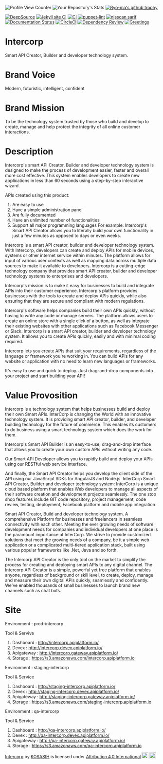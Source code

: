 ![Profile View Counter](https://komarev.com/ghpvc/?username=KOSASIH)
![Your Repository's Stats](https://github-readme-stats.vercel.app/api?username=KOSASIH&show_icons=true)
[![Ryo-ma's github trophy](https://github-profile-trophy.vercel.app/?username=KOSASIH&row=1)](https://github.com/KOSASIH/github-profile-trophy)


[![DeepSource](https://deepsource.io/gh/KOSASIH/Intercorp.svg/?label=active+issues&show_trend=true&token=kLB0YCpZMqv7076Jmjdrf-Hg)](https://deepsource.io/gh/KOSASIH/Intercorp/?ref=repository-badge)
[![Jekyll site CI](https://github.com/KOSASIH/Intercorp/actions/workflows/jekyll-docker.yml/badge.svg)](https://github.com/KOSASIH/Intercorp/actions/workflows/jekyll-docker.yml)
[![CI](https://github.com/KOSASIH/Intercorp/actions/workflows/blank.yml/badge.svg)](https://github.com/KOSASIH/Intercorp/actions/workflows/blank.yml)
[![puppet-lint](https://github.com/KOSASIH/Intercorp/actions/workflows/puppet-lint.yml/badge.svg)](https://github.com/KOSASIH/Intercorp/actions/workflows/puppet-lint.yml)
[![njsscan sarif](https://github.com/KOSASIH/Intercorp/actions/workflows/njsscan.yml/badge.svg)](https://github.com/KOSASIH/Intercorp/actions/workflows/njsscan.yml)
[![Documentation Status](https://readthedocs.org/projects/intercorp/badge/?version=latest)](https://intercorp.readthedocs.io/en/latest/?badge=latest)
[![CircleCI](https://dl.circleci.com/status-badge/img/gh/KOSASIH/Intercorp/tree/main.svg?style=svg)](https://dl.circleci.com/status-badge/redirect/gh/KOSASIH/Intercorp/tree/main)
[![Dependency Review](https://github.com/KOSASIH/Intercorp/actions/workflows/dependency-review.yml/badge.svg)](https://github.com/KOSASIH/Intercorp/actions/workflows/dependency-review.yml)
[![Greetings](https://github.com/KOSASIH/Intercorp/actions/workflows/greetings.yml/badge.svg)](https://github.com/KOSASIH/Intercorp/actions/workflows/greetings.yml)

# Intercorp

Smart API Creator, Builder and developer technology system.

# Brand Voice

Modern, futuristic, intelligent, confident

# Brand Mission

To be the technology system trusted by those who build and develop to create, manage and help protect the integrity of all online customer interactions.

# Description

Intercorp's smart API Creator, Builder and developer technology system is designed to make the process of development easier, faster and overall more cost effective. This system enables developers to create new applications in less than 60 seconds using a step-by-step interactive wizard.

APIs created using this product:

1. Are easy to use
2. Have a simple administration panel
3. Are fully documented
4. Have an unlimited number of functionalities
5. Support all major programming languages For example: Intercorp's Smart API Creator allows you to literally build your own functionality in just a few minutes as opposed to days or even weeks.

Intercorp is a smart API creator, builder and developer technology system. With Intercorp, developers can create and deploy APIs for mobile devices, systems or other internet service within minutes. The platform allows for input of various user contexts as well as mapping data across multiple data sources to make it available to developers.
Intercorp is a cutting-edge technology company that provides smart API creator, builder and developer technology systems to enterprises and developers.

Intercorp's mission is to make it easy for businesses to build and integrate APIs into their customer experience. Intercorp's platform provides businesses with the tools to create and deploy APIs quickly, while also ensuring that they are secure and compliant with modern regulations.

Intercorp's software helps companies build their own APIs quickly, without having to write any code or manage servers. The platform allows users to create an online store with a single click of a button, as well as integrate their existing websites with other applications such as Facebook Messenger or Slack.
Intercorp is a smart API creator, builder and developer technology system. It allows you to create APIs quickly, easily and with minimal coding required.

Intercorp lets you create APIs that suit your requirements, regardless of the language or framework you're working in. You can build APIs for any website or application with no need to learn new languages or frameworks.

It's easy to use and quick to deploy. Just drag-and-drop components into your project and start building your API!

# Value Provosition

Intercorp is a technology system that helps businesses build and deploy their own Smart APIs.
InterCorp is changing the World with an innovative technology system. It is providing smart API creator, builder, and developer building technology for the future of commerce. This enables its customers to do business using a smart technology system which does the work for them.

Intercorp's Smart API Builder is an easy-to-use, drag-and-drop interface that allows you to create your own custom APIs without writing any code.

Our Smart API Developer allows you to rapidly build and deploy your APIs using our RESTful web service interface.

And finally, the Smart API Creator helps you develop the client side of the API using our JavaScript SDKs for AngularJS and Node.js.
InterCorp Smart API Creator, Builder and developer technology system: InterCorp is a unique cloud based platform that enables Web developers to manage all aspects of their software creation and development projects seamlessly. The one stop shop features include GIT code repository, project management, code review, testing, deployment, Facebook platform and mobile app integration.

Smart API Creator, Build and developer technology system. A comprehensive Platform for businesses and freelancers in seamless connectivity with each other. Meeting the ever growing needs of software development needs for companies and individual developers at one place is the paramount importance at InterCorp. We strive to provide customized solutions that meet the growing needs of a company, be it a simple web application or a complicated multi-tiered application stack, built using various popular frameworks like .Net, Java and so forth.

The Intercorp API Creator is the only tool on the market to simplify the process for creating and deploying smart APIs to any digital channel. The Intercorp API Creator is a simple, powerful yet free platform that enables anyone, regardless of background or skill level, to create, deploy, manage and measure their own digital APIs quickly, seamlessly and confidently. We've enabled thousands of small businesses to launch brand new channels such as chat bots.

# Site

Environment : prod-intercorp

Tool & Servive

1. Dashboard : http://intercorp.apiplatform.io/
2. Devex : http://intercorp.devex.apiplatform.io/
3. Apigateway : http://intercorp.gateway.apiplatform.io/
4. Storage : https://s3.amazonaws.com/intercorp.apiplatform.io

Environment : staging-intercorp

Tool & Service

1. Dashboard : http://staging-intercorp.apiplatform.io/
2. Devex : http://staging-intercorp.devex.apiplatform.io/
3. Apigateway : http://staging-intercorp.gateway.apiplatform.io/
4. Storage : https://s3.amazonaws.com/staging-intercorp.apiplatform.io

Environment : qa-intercorp

Tool & Service

1. Dashboard : http://qa-intercorp.apiplatform.io/
2. Devex : http://qa-intercorp.devex.apiplatform.io/
3. Apigateway : http://qa-intercorp.gateway.apiplatform.io/
4. Storage : https://s3.amazonaws.com/qa-intercorp.apiplatform.io

<p xmlns:cc="http://creativecommons.org/ns#" xmlns:dct="http://purl.org/dc/terms/"><a property="dct:title" rel="cc:attributionURL" href="https://github.com/KOSASIH/Intercorp">Intercorp</a> by <a rel="cc:attributionURL dct:creator" property="cc:attributionName" href="https://github.com/KOSASIH">KOSASIH</a> is licensed under <a href="http://creativecommons.org/licenses/by/4.0/?ref=chooser-v1" target="_blank" rel="license noopener noreferrer" style="display:inline-block;">Attribution 4.0 International<img style="height:22px!important;margin-left:3px;vertical-align:text-bottom;" src="https://mirrors.creativecommons.org/presskit/icons/cc.svg?ref=chooser-v1"><img style="height:22px!important;margin-left:3px;vertical-align:text-bottom;" src="https://mirrors.creativecommons.org/presskit/icons/by.svg?ref=chooser-v1"></a></p>
